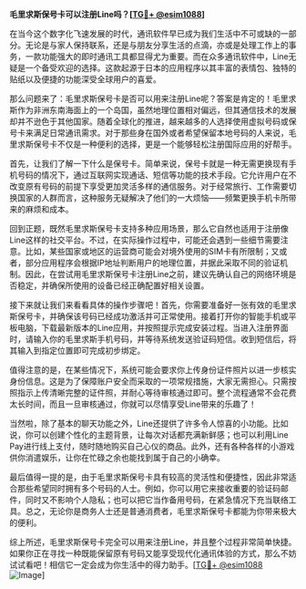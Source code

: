 **毛里求斯保号卡可以注册Line吗？[[TG💪+ @esim1088](https://t.me/s/esim1088)]**

在当今这个数字化飞速发展的时代，通讯软件早已成为我们生活中不可或缺的一部分。无论是与家人保持联系，还是与朋友分享生活的点滴，亦或是处理工作上的事务，一款功能强大的即时通讯工具都显得尤为重要。而在众多通讯软件中，Line无疑是一个备受欢迎的选择。这款起源于日本的应用程序以其丰富的表情包、独特的贴纸以及便捷的功能深受全球用户的喜爱。

那么问题来了：毛里求斯保号卡是否可以用来注册Line呢？答案是肯定的！毛里求斯作为非洲东南海面上的一个岛国，虽然地理位置相对偏远，但其通信技术的发展却并不逊色于其他国家。随着全球化的推进，越来越多的人选择使用虚拟号码或保号卡来满足日常通讯需求。对于那些身在国外或者希望保留本地号码的人来说，毛里求斯保号卡不仅是一种便利的选择，更是一个能够轻松注册国际应用的好帮手。

首先，让我们了解一下什么是保号卡。简单来说，保号卡就是一种无需更换现有手机号码的情况下，通过互联网实现通话、短信等功能的技术手段。它允许用户在不改变原有号码的前提下享受更加灵活多样的通信服务。对于经常旅行、工作需要切换国家的人群而言，这种服务无疑解决了他们的一大烦恼——频繁更换手机卡所带来的麻烦和成本。

回到正题，既然毛里求斯保号卡支持多种应用场景，那么它自然也适用于注册像Line这样的社交平台。不过，在实际操作过程中，可能还会遇到一些细节需要注意。比如，某些国家或地区的运营商可能会对境外使用的SIM卡有所限制；又或者，部分应用程序会根据IP地址判断用户的地理位置，并据此采取不同的验证机制。因此，在尝试用毛里求斯保号卡注册Line之前，建议先确认自己的网络环境是否稳定，并确保所使用的设备已经正确配置好相关设置。

接下来就让我们来看看具体的操作步骤吧！首先，你需要准备好一张有效的毛里求斯保号卡，并确保该号码已经成功激活并可正常使用。接着打开你的智能手机或平板电脑，下载最新版本的Line应用，并按照提示完成安装过程。当进入注册界面时，请输入你的毛里求斯手机号码，并等待系统发送验证码短信。收到短信后，将其输入到指定位置即可完成初步绑定。

值得注意的是，在某些情况下，系统可能会要求你上传身份证件照片以进一步核实身份信息。这是为了保障账户安全而采取的一项常规措施，大家无需担心。只需按照指示上传清晰完整的证件照，并耐心等待审核通过即可。整个流程通常不会花费太长时间，而且一旦审核通过，你就可以尽情享受Line带来的乐趣了！

当然啦，除了基本的聊天功能之外，Line还提供了许多令人惊喜的小功能。比如说，你可以创建个性化的主题背景，让每次对话都充满新鲜感；也可以利用Line Pay进行线上支付，随时随地购买自己心仪的商品。此外，还有各种各样的小游戏供你消遣娱乐，让你在忙碌之余也能找到属于自己的小确幸。

最后值得一提的是，由于毛里求斯保号卡具有较高的灵活性和便捷性，因此非常适合那些希望同时拥有多个号码的人士。例如，你可以用它来接收重要的验证码邮件，同时又不影响个人隐私；也可以把它当作备用号码，在紧急情况下充当联络工具。总之，无论你是商务人士还是普通消费者，毛里求斯保号卡都能为你带来极大的便利。

综上所述，毛里求斯保号卡完全可以用来注册Line，并且整个过程非常简单快捷。如果你正在寻找一种既能保留原有号码又能享受现代化通讯体验的方式，那么不妨试试看吧！相信它一定会成为你生活中的得力助手。[[TG💪+ @esim1088](https://t.me/s/esim1088) ![Image](https://i.postimg.cc/4NQfJmqS/Snipaste-2025-05-13-00-14-12.png)]